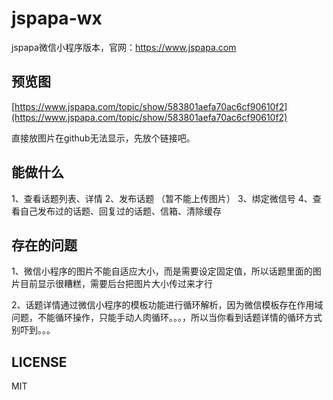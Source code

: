 # jspapa-wx
jspapa微信小程序版本，官网：https://www.jspapa.com

## 预览图

[https://www.jspapa.com/topic/show/583801aefa70ac6cf90610f2](https://www.jspapa.com/topic/show/583801aefa70ac6cf90610f2)

直接放图片在github无法显示，先放个链接吧。

## 能做什么

1、查看话题列表、详情
2、发布话题 （暂不能上传图片）
3、绑定微信号
4、查看自己发布过的话题、回复过的话题、信箱、清除缓存

## 存在的问题

1、微信小程序的图片不能自适应大小，而是需要设定固定值，所以话题里面的图片目前显示很糟糕，需要后台把图片大小传过来才行

2、话题详情通过微信小程序的模板功能进行循环解析，因为微信模板存在作用域问题，不能循环操作，只能手动人肉循环。。。，所以当你看到话题详情的循环方式别吓到。。。

## LICENSE

MIT
